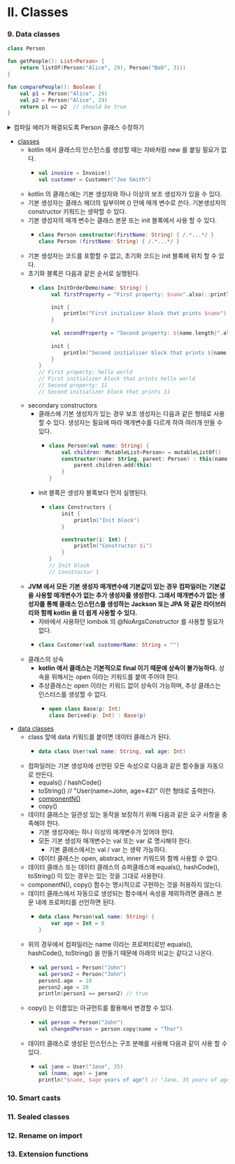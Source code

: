 # II. Classes

### 9. Data classes

~~~kotlin
class Person

fun getPeople(): List<Person> {
    return listOf(Person("Alice", 29), Person("Bob", 31))
}

fun comparePeople(): Boolean {
    val p1 = Person("Alice", 29)
    val p2 = Person("Alice", 29)
    return p1 == p2  // should be true
}
~~~

<details>
  <summary> 컴파일 에러가 해결되도록 Person 클래스 수정하기 </summary>

~~~kotlin 
data class Person(val name: String, val age: Int)

fun getPeople(): List<Person> {
    return listOf(Person("Alice", 29), Person("Bob", 31))
}

fun comparePeople(): Boolean {
    val p1 = Person("Alice", 29)
    val p2 = Person("Alice", 29)
    return p1 == p2  // should be true
}
~~~  
- data 한정자를 붙이면 toString, equals, hashCode, copy, componentN 과 같은
  함수가 자동 생성 되기 때문에 == 비교가 true 가 나온다.

</details>

- [classes](https://kotlinlang.org/docs/classes.html)
  - kotlin 에서 클래스의 인스턴스를 생성할 때는 자바처럼 new 를 붙일 필요가 없다.
    - ~~~kotlin
      val invoice = Invoice()
      val customer = Customer("Joe Smith")
      ~~~
  - kotlin 의 클래스에는 기본 생성자와 하나 이상의 보조 생성자가 있을 수 있다.
  - 기본 생성자는 클래스 헤더의 일부이며 () 안에 매개 변수로 쓴다. 기본생성자의 constructor 키워드는 생략할 수 있다.
  - 기본 생성자의 매개 변수는 클래스 본문 또는 init 블록에서 사용 할 수 있다.
    - ~~~kotlin
      class Person constructor(firstName: String) { /.*...*/ }
      class Person (firstName: String) { /.*...*/ }
      ~~~
  - 기본 생성자는 코드를 포함할 수 없고, 초기화 코드는 init 블록에 위치 할 수 있다.
  - 초기화 블록은 다음과 같은 순서로 실행된다.
    - ~~~kotlin
      class InitOrderDemo(name: String) { 
          val firstProperty = "First property: $name".also(::println)
      
          init {
              println("First initializer block that prints $name")
          }
          
          val secondProperty = "Second property: ${name.length}".also(::println)
          
          init {
              println("Second initializer block that prints ${name.length}")
          }
      }
      // First property: hello world
      // First initializer block that prints hello world
      // Second property: 11
      // Second initializer block that prints 11
      ~~~
  - secondary constructors
    - 클래스에 기본 생성자가 있는 경우 보조 생성자는 다음과 같은 형태로 사용 할 수 있다. 생성자는 필요에 따라 매개변수를 다르게 하여 여러개 만들 수 있다.
      - ~~~kotlin
        class Person(val name: String) { 
            val children: MutableList<Person> = mutableListOf()
            constructor(name: String, parent: Person) : this(name) { 
                parent.children.add(this)
            }   
        }
        ~~~
    - init 블록은 생성자 블록보다 먼저 실행된다.
      - ~~~kotlin
        class Constructors { 
            init { 
                println("Init block")
            }
        
            constructor(i: Int) {
                println("Constructor $i")
            }
        }
        // Init block
        // Constructor 1
        ~~~
  - **JVM 에서 모든 기본 생성자 매개변수에 기본값이 있는 경우 컴파일러는 기본값을 사용할 매개변수가 없는 추가 생성자를 생성한다.
    그래서 매개변수가 없는 생성자를 통해 클래스 인스턴스를 생성하는 Jackson 또는 JPA 와 같은 라이브러리와 함께 kotlin 을 더 쉽게 사용할 수 있다.**
    - 자바에서 사용하던 lombok 의 @NoArgsConstructor 를 사용할 필요가 없다.
    - ~~~kotlin
      class Customer(val customerName: String = "")
      ~~~
  - 클래스의 상속
    - **kotlin 에서 클래스는 기본적으로 final 이기 때문에 상속이 불가능하다.** 상속을 위해서는 open 이라는 키워드를 붙여 주어야 한다.
    - 추상클래스는 open 이라는 키워드 없이 상속이 가능하며, 추상 클래스는 인스터스를 생성할 수 없다.
      - ~~~kotlin
        open class Base(p: Int)
        class Derived(p: Int) : Base(p)
        ~~~
- [data classes](https://kotlinlang.org/docs/data-classes.html)
  - class 앞에 data 키워드를 붙이면 데이터 클래스가 된다.
    - ~~~kotlin
      data class User(val name: String, val age: Int)
      ~~~
  - 컴파일러는 기본 생성자에 선언된 모든 속성으로 다음과 같은 함수들을 자동으로 만든다.
    - equals() / hashCode()
    - toString() // "User(name=John, age=42)" 이런 형태로 출력한다.
    - [componentN()](https://kotlinlang.org/docs/destructuring-declarations.html)
    - copy()
  - 데이터 클래스는 일관성 있는 동작을 보장하기 위해 다음과 같은 요구 사항을 충족해야 한다.
    - 기본 생성자에는 하나 이상의 매개변수가 있어야 한다.
    - 모든 기본 생성자 매개변수는 val 또는 var 로 명시해야 한다.
      - 기본 클래스에서는 val / var 는 생략 가능하다.
    - 데이터 클래스는 open, abstract, inner 키워드와 함께 사용할 수 없다.
  - 데이터 클래스 또는 데이터 클래스의 슈퍼클래스에 equals(), hashCode(), toString() 이 있는 경우는 있는 것을 그대로 사용한다.
  - componentN(), copy() 함수는 명시적으로 구현하는 것을 허용하지 않는다.
  - 데이터 클래스에서 자동으로 생성되는 함수에서 속성을 제외하려면 클래스 본문 내에 프로퍼티를 선언하면 된다.
    - ~~~kotlin
      data class Person(val name: String) {
          var age = Int = 0
      }
      ~~~
  - 위의 경우에서 컴파일러는 name 이라는 프로퍼티로만 equals(), hashCode(), toString() 을 만들기 때문에 아래의 비교는 같다고 나온다.
    - ~~~kotlin
      val person1 = Person("John")
      val person2 = Person("John")
      person1.age  = 10
      person2.age = 20
      println(person1 == person2) // true
      ~~~
  - copy() 는 이름있는 아규먼트를 활용해서 변경할 수 있다.
    - ~~~kotlin
      val person = Person("John")
      val changedPerson = person.copy(name = "Thor")
      ~~~
  - 데이터 클래스로 생성된 인스턴스는 구조 분해를 사용해 다음과 같이 사용 할 수 있다.
    - ~~~kotlin
      val jane = User("Jane", 35)
      val (name, age) = jane
      println("$name, $age years of age") // "Jane, 35 years of age"
      ~~~

### 10. Smart casts

### 11. Sealed classes

### 12. Rename on import

### 13. Extension functions